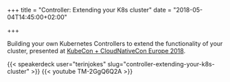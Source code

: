 +++
title = "Controller: Extending your K8s cluster"
date = "2018-05-04T14:45:00+02:00"

+++

Building your own Kubernetes Controllers to extend the functionality of your cluster, presented at
[KubeCon + CloudNativeCon Europe 2018][kubecon].

[kubecon]: https://events.linuxfoundation.org/events/kubecon-cloudnativecon-europe-2018/


{{< speakerdeck user="terinjokes" slug="controller-extending-your-k8s-cluster" >}}
{{< youtube TM-2GgQ6Q2A >}}
